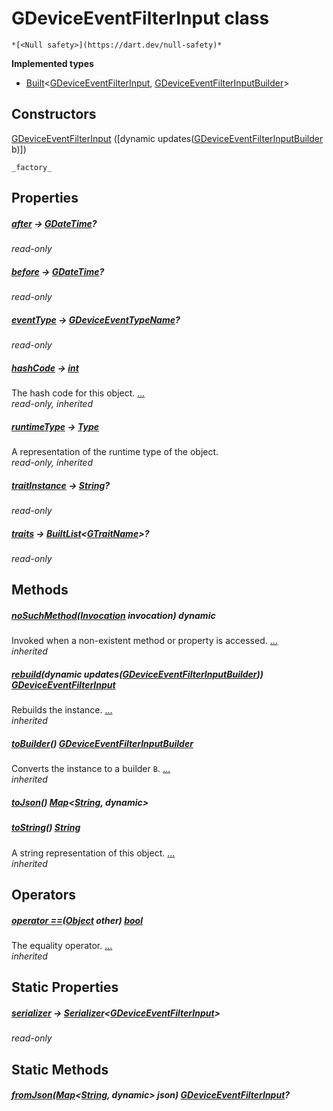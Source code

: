 


# GDeviceEventFilterInput class






    *[<Null safety>](https://dart.dev/null-safety)*






**Implemented types**

- [Built](https://pub.dev/documentation/built_value/8.1.3/built_value/Built-class.html)&lt;[GDeviceEventFilterInput](../third_party_yonomi_graphql_schema_schema.docs.schema.gql/GDeviceEventFilterInput-class.md), [GDeviceEventFilterInputBuilder](../third_party_yonomi_graphql_schema_schema.docs.schema.gql/GDeviceEventFilterInputBuilder-class.md)>





## Constructors

[GDeviceEventFilterInput](../third_party_yonomi_graphql_schema_schema.docs.schema.gql/GDeviceEventFilterInput/GDeviceEventFilterInput.md) ([dynamic updates([GDeviceEventFilterInputBuilder](../third_party_yonomi_graphql_schema_schema.docs.schema.gql/GDeviceEventFilterInputBuilder-class.md) b)])

    _factory_


## Properties

##### [after](../third_party_yonomi_graphql_schema_schema.docs.schema.gql/GDeviceEventFilterInput/after.md) &#8594; [GDateTime](../third_party_yonomi_graphql_schema_schema.docs.schema.gql/GDateTime-class.md)?



   
_read-only_



##### [before](../third_party_yonomi_graphql_schema_schema.docs.schema.gql/GDeviceEventFilterInput/before.md) &#8594; [GDateTime](../third_party_yonomi_graphql_schema_schema.docs.schema.gql/GDateTime-class.md)?



   
_read-only_



##### [eventType](../third_party_yonomi_graphql_schema_schema.docs.schema.gql/GDeviceEventFilterInput/eventType.md) &#8594; [GDeviceEventTypeName](../third_party_yonomi_graphql_schema_schema.docs.schema.gql/GDeviceEventTypeName-class.md)?



   
_read-only_



##### [hashCode](https://api.flutter.dev/flutter/dart-core/Object/hashCode.html) &#8594; [int](https://api.flutter.dev/flutter/dart-core/int-class.html)



The hash code for this object. [...](https://api.flutter.dev/flutter/dart-core/Object/hashCode.html)  
_read-only, inherited_



##### [runtimeType](https://api.flutter.dev/flutter/dart-core/Object/runtimeType.html) &#8594; [Type](https://api.flutter.dev/flutter/dart-core/Type-class.html)



A representation of the runtime type of the object.   
_read-only, inherited_



##### [traitInstance](../third_party_yonomi_graphql_schema_schema.docs.schema.gql/GDeviceEventFilterInput/traitInstance.md) &#8594; [String](https://api.flutter.dev/flutter/dart-core/String-class.html)?



   
_read-only_



##### [traits](../third_party_yonomi_graphql_schema_schema.docs.schema.gql/GDeviceEventFilterInput/traits.md) &#8594; [BuiltList](https://pub.dev/documentation/built_collection/5.1.1/built_collection/BuiltList-class.html)&lt;[GTraitName](../third_party_yonomi_graphql_schema_schema.docs.schema.gql/GTraitName-class.md)>?



   
_read-only_




## Methods

##### [noSuchMethod](https://api.flutter.dev/flutter/dart-core/Object/noSuchMethod.html)([Invocation](https://api.flutter.dev/flutter/dart-core/Invocation-class.html) invocation) dynamic



Invoked when a non-existent method or property is accessed. [...](https://api.flutter.dev/flutter/dart-core/Object/noSuchMethod.html)  
_inherited_



##### [rebuild](https://pub.dev/documentation/built_value/8.1.3/built_value/Built/rebuild.html)(dynamic updates([GDeviceEventFilterInputBuilder](../third_party_yonomi_graphql_schema_schema.docs.schema.gql/GDeviceEventFilterInputBuilder-class.md))) [GDeviceEventFilterInput](../third_party_yonomi_graphql_schema_schema.docs.schema.gql/GDeviceEventFilterInput-class.md)



Rebuilds the instance. [...](https://pub.dev/documentation/built_value/8.1.3/built_value/Built/rebuild.html)  
_inherited_



##### [toBuilder](https://pub.dev/documentation/built_value/8.1.3/built_value/Built/toBuilder.html)() [GDeviceEventFilterInputBuilder](../third_party_yonomi_graphql_schema_schema.docs.schema.gql/GDeviceEventFilterInputBuilder-class.md)



Converts the instance to a builder <code>B</code>. [...](https://pub.dev/documentation/built_value/8.1.3/built_value/Built/toBuilder.html)  
_inherited_



##### [toJson](../third_party_yonomi_graphql_schema_schema.docs.schema.gql/GDeviceEventFilterInput/toJson.md)() [Map](https://api.flutter.dev/flutter/dart-core/Map-class.html)&lt;[String](https://api.flutter.dev/flutter/dart-core/String-class.html), dynamic>



   




##### [toString](https://api.flutter.dev/flutter/dart-core/Object/toString.html)() [String](https://api.flutter.dev/flutter/dart-core/String-class.html)



A string representation of this object. [...](https://api.flutter.dev/flutter/dart-core/Object/toString.html)  
_inherited_




## Operators

##### [operator ==](https://api.flutter.dev/flutter/dart-core/Object/operator_equals.html)([Object](https://api.flutter.dev/flutter/dart-core/Object-class.html) other) [bool](https://api.flutter.dev/flutter/dart-core/bool-class.html)



The equality operator. [...](https://api.flutter.dev/flutter/dart-core/Object/operator_equals.html)  
_inherited_




## Static Properties

##### [serializer](../third_party_yonomi_graphql_schema_schema.docs.schema.gql/GDeviceEventFilterInput/serializer.md) &#8594; [Serializer](https://pub.dev/documentation/built_value/8.1.3/serializer/Serializer-class.html)&lt;[GDeviceEventFilterInput](../third_party_yonomi_graphql_schema_schema.docs.schema.gql/GDeviceEventFilterInput-class.md)>



   
_read-only_




## Static Methods

##### [fromJson](../third_party_yonomi_graphql_schema_schema.docs.schema.gql/GDeviceEventFilterInput/fromJson.md)([Map](https://api.flutter.dev/flutter/dart-core/Map-class.html)&lt;[String](https://api.flutter.dev/flutter/dart-core/String-class.html), dynamic> json) [GDeviceEventFilterInput](../third_party_yonomi_graphql_schema_schema.docs.schema.gql/GDeviceEventFilterInput-class.md)?



   










